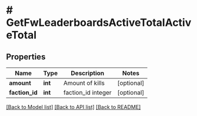 # # GetFwLeaderboardsActiveTotalActiveTotal

## Properties

Name | Type | Description | Notes
------------ | ------------- | ------------- | -------------
**amount** | **int** | Amount of kills | [optional]
**faction_id** | **int** | faction_id integer | [optional]

[[Back to Model list]](../../README.md#models) [[Back to API list]](../../README.md#endpoints) [[Back to README]](../../README.md)
